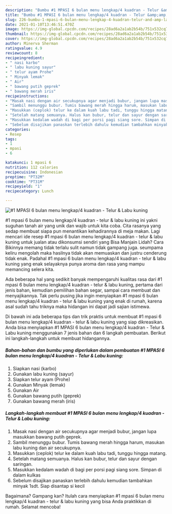 ```yaml
---
description: "Bumbu #1 MPASI 6 bulan menu lengkap/4 kuadran - Telur &amp;amp; Labu kuning | Bahan Membuat #1 MPASI 6 bulan menu lengkap/4 kuadran - Telur &amp;amp; Labu kuning Yang Menggugah Selera"
title: "Bumbu #1 MPASI 6 bulan menu lengkap/4 kuadran - Telur &amp;amp; Labu kuning | Bahan Membuat #1 MPASI 6 bulan menu lengkap/4 kuadran - Telur &amp;amp; Labu kuning Yang Menggugah Selera"
slug: 226-bumbu-1-mpasi-6-bulan-menu-lengkap-4-kuadran-telur-and-amp-labu-kuning-bahan-membuat-1-mpasi-6-bulan-menu-lengkap-4-kuadran-telur-and-amp-labu-kuning-yang-menggugah-selera
date: 2021-01-10T13:46:51.470Z
image: https://img-global.cpcdn.com/recipes/28ad6a2a1ab2b54b/751x532cq70/1-mpasi-6-bulan-menu-lengkap4-kuadran-telur-labu-kuning-foto-resep-utama.jpg
thumbnail: https://img-global.cpcdn.com/recipes/28ad6a2a1ab2b54b/751x532cq70/1-mpasi-6-bulan-menu-lengkap4-kuadran-telur-labu-kuning-foto-resep-utama.jpg
cover: https://img-global.cpcdn.com/recipes/28ad6a2a1ab2b54b/751x532cq70/1-mpasi-6-bulan-menu-lengkap4-kuadran-telur-labu-kuning-foto-resep-utama.jpg
author: Minerva Sherman
ratingvalue: 4.9
reviewcount: 8
recipeingredient:
- " nasi karbo"
- " labu kuning sayur"
- " telur ayam Prohe"
- " Minyak lemak"
- " Air"
- " bawang putih geprek"
- " bawang merah iris"
recipeinstructions:
- "Masak nasi dengan air secukupnya agar menjadi bubur, jangan lupa masukkan bawang putih geprek."
- "Sambil menunggu bubur. Tumis bawang merah hingga harum, masukan labu kuning dan air secukupnya."
- "Masukkan (ceplok) telur ke dalam kuah labu tadi, tunggu hingga matang."
- "Setelah matang semuanya. Halus kan bubur, telur dan sayur dengan saringan."
- "Masukkan kedalam wadah di bagi per porsi pagi siang sore. Simpan di dalam kulkas"
- "Sebelum disajikan panaskan terlebih dahulu kemudian tambahkan minyak 1sdt. Siap disantap si kecil"
categories:
- Resep
tags:
- 1
- mpasi
- 6

katakunci: 1 mpasi 6 
nutrition: 112 calories
recipecuisine: Indonesian
preptime: "PT32M"
cooktime: "PT31M"
recipeyield: "1"
recipecategory: Lunch

---
```



![#1 MPASI 6 bulan menu lengkap/4 kuadran - Telur &amp; Labu kuning](https://img-global.cpcdn.com/recipes/28ad6a2a1ab2b54b/751x532cq70/1-mpasi-6-bulan-menu-lengkap4-kuadran-telur-labu-kuning-foto-resep-utama.jpg)


#1 mpasi 6 bulan menu lengkap/4 kuadran - telur &amp; labu kuning ini yakni suguhan tanah air yang unik dan wajib untuk kita coba. Cita rasanya yang sedap membuat siapa pun menantikan kehadirannya di meja makan.
Lagi mencari ide resep #1 mpasi 6 bulan menu lengkap/4 kuadran - telur &amp; labu kuning untuk jualan atau dikonsumsi sendiri yang Bisa Manjain Lidah? Cara Bikinnya memang tidak terlalu sulit namun tidak gampang juga. seumpama keliru mengolah maka hasilnya tidak akan memuaskan dan justru cenderung tidak enak. Padahal #1 mpasi 6 bulan menu lengkap/4 kuadran - telur &amp; labu kuning yang enak selayaknya punya aroma dan rasa yang mampu memancing selera kita.

Ada beberapa hal yang sedikit banyak mempengaruhi kualitas rasa dari #1 mpasi 6 bulan menu lengkap/4 kuadran - telur &amp; labu kuning, pertama dari jenis bahan, kemudian pemilihan bahan segar, sampai cara membuat dan menyajikannya. Tak perlu pusing jika ingin menyiapkan #1 mpasi 6 bulan menu lengkap/4 kuadran - telur &amp; labu kuning yang enak di rumah, karena asal sudah tahu triknya maka hidangan ini dapat jadi sajian istimewa.




Di bawah ini ada beberapa tips dan trik praktis untuk membuat #1 mpasi 6 bulan menu lengkap/4 kuadran - telur &amp; labu kuning yang siap dikreasikan. Anda bisa menyiapkan #1 MPASI 6 bulan menu lengkap/4 kuadran - Telur &amp; Labu kuning menggunakan 7 jenis bahan dan 6 langkah pembuatan. Berikut ini langkah-langkah untuk membuat hidangannya.

<!--inarticleads1-->

##### Bahan-bahan dan bumbu yang diperlukan dalam pembuatan #1 MPASI 6 bulan menu lengkap/4 kuadran - Telur &amp; Labu kuning:

1. Siapkan  nasi (karbo)
1. Gunakan  labu kuning (sayur)
1. Siapkan  telur ayam (Prohe)
1. Gunakan  Minyak (lemak)
1. Gunakan  Air
1. Gunakan  bawang putih (geprek)
1. Gunakan  bawang merah (iris)




<!--inarticleads2-->

##### Langkah-langkah membuat #1 MPASI 6 bulan menu lengkap/4 kuadran - Telur &amp; Labu kuning:

1. Masak nasi dengan air secukupnya agar menjadi bubur, jangan lupa masukkan bawang putih geprek.
1. Sambil menunggu bubur. Tumis bawang merah hingga harum, masukan labu kuning dan air secukupnya.
1. Masukkan (ceplok) telur ke dalam kuah labu tadi, tunggu hingga matang.
1. Setelah matang semuanya. Halus kan bubur, telur dan sayur dengan saringan.
1. Masukkan kedalam wadah di bagi per porsi pagi siang sore. Simpan di dalam kulkas
1. Sebelum disajikan panaskan terlebih dahulu kemudian tambahkan minyak 1sdt. Siap disantap si kecil




Bagaimana? Gampang kan? Itulah cara menyiapkan #1 mpasi 6 bulan menu lengkap/4 kuadran - telur &amp; labu kuning yang bisa Anda praktikkan di rumah. Selamat mencoba!
